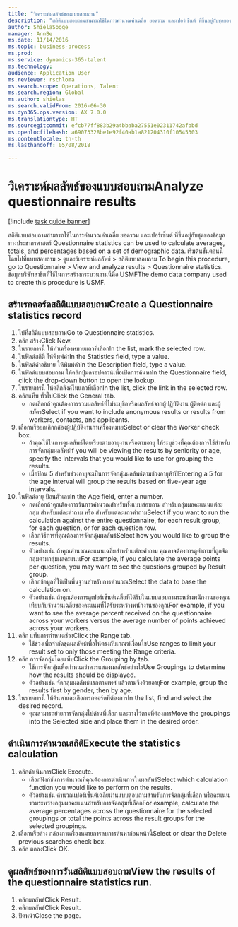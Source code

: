 ```yaml
--- 
title: "วิเคราะห์ผลลัพธ์ของแบบสอบถาม"
description: "สถิติแบบสอบถามสามารถใช้ในการคำนวณค่าเฉลี่ย ยอดรวม และเปอร์เซ็นต์ ที่ขึ้นอยู่กับชุดของข้อมูลทางประชากรศาสตร์ "
author: ShielaSogge
manager: AnnBe
ms.date: 11/14/2016
ms.topic: business-process
ms.prod: 
ms.service: dynamics-365-talent
ms.technology: 
audience: Application User
ms.reviewer: rschloma
ms.search.scope: Operations, Talent
ms.search.region: Global
ms.author: shielas
ms.search.validFrom: 2016-06-30
ms.dyn365.ops.version: AX 7.0.0
ms.translationtype: HT
ms.sourcegitcommit: efcb77ff883b29a4bbaba27551e02311742afbbd
ms.openlocfilehash: a69073328be1e92f40ab1a821204310f10545303
ms.contentlocale: th-th
ms.lasthandoff: 05/08/2018

---
```

# <a name="analyze-questionnaire-results"></a><span data-ttu-id="38054-103">วิเคราะห์ผลลัพธ์ของแบบสอบถาม</span><span class="sxs-lookup"><span data-stu-id="38054-103">Analyze questionnaire results</span></span>

[!include [task guide banner](../../includes/task-guide-banner.md)]

<span data-ttu-id="38054-104">สถิติแบบสอบถามสามารถใช้ในการคำนวณค่าเฉลี่ย ยอดรวม และเปอร์เซ็นต์ ที่ขึ้นอยู่กับชุดของข้อมูลทางประชากรศาสตร์ </span><span class="sxs-lookup"><span data-stu-id="38054-104">Questionnaire statistics can be used to calculate averages, totals, and percentages based on a set of demographic data.</span></span> <span data-ttu-id="38054-105">เริ่มต้นขั้นตอนนี้โดยไปที่แบบสอบถาม > ดูและวิเคราะห์ผลลัพธ์ > สถิติแบบสอบถาม </span><span class="sxs-lookup"><span data-stu-id="38054-105">To begin this procedure, go to Questionnaire > View and analyze results > Questionnaire statistics.</span></span> <span data-ttu-id="38054-106">ข้อมูลบริษัทสาธิตที่ใช้ในการสร้างกระบวนงานนี้คือ USMF</span><span class="sxs-lookup"><span data-stu-id="38054-106">The demo data company used to create this procedure is USMF.</span></span>


## <a name="create-a-questionnaire-statistics-record"></a><span data-ttu-id="38054-107">สร้าเรกคอร์ดสถิติแบบสอบถาม</span><span class="sxs-lookup"><span data-stu-id="38054-107">Create a Questionnaire statistics record</span></span>
1. <span data-ttu-id="38054-108">ไปที่สถิติแบบสอบถาม</span><span class="sxs-lookup"><span data-stu-id="38054-108">Go to Questionnaire statistics.</span></span>
2. <span data-ttu-id="38054-109">คลิก สร้าง</span><span class="sxs-lookup"><span data-stu-id="38054-109">Click New.</span></span>
3. <span data-ttu-id="38054-110">ในรายการนี้ ให้ทำเครื่องหมายแถวที่เลือก</span><span class="sxs-lookup"><span data-stu-id="38054-110">In the list, mark the selected row.</span></span>
4. <span data-ttu-id="38054-111">ในฟิลด์สถิติ ให้พิมพ์ค่า</span><span class="sxs-lookup"><span data-stu-id="38054-111">In the Statistics field, type a value.</span></span>
5. <span data-ttu-id="38054-112">ในฟิลด์คำอธิบาย ให้พิมพ์ค่า</span><span class="sxs-lookup"><span data-stu-id="38054-112">In the Description field, type a value.</span></span>
6. <span data-ttu-id="38054-113">ในฟิลด์แบบสอบถาม ให้คลิกปุ่มดรอปดาวน์เพื่อเปิดการค้นหา</span><span class="sxs-lookup"><span data-stu-id="38054-113">In the Questionnaire field, click the drop-down button to open the lookup.</span></span>
7. <span data-ttu-id="38054-114">ในรายการนี้ ให้คลิกลิงค์ในแถวที่เลือก</span><span class="sxs-lookup"><span data-stu-id="38054-114">In the list, click the link in the selected row.</span></span>
8. <span data-ttu-id="38054-115">คลิกแท็บ ทั่วไป</span><span class="sxs-lookup"><span data-stu-id="38054-115">Click the General tab.</span></span>
    * <span data-ttu-id="38054-116">กดเลือกถ้าคุณต้องการรวมผลลัพธ์ที่ไม่ระบุชื่อหรือผลลัพธ์จากผู้ปฏิบัติงาน ผู้ติดต่อ และผู้สมัคร</span><span class="sxs-lookup"><span data-stu-id="38054-116">Select if you want to include anonymous results or results from workers, contacts, and applicants.</span></span>  
9. <span data-ttu-id="38054-117">เลือกหรือยกเลิกกล่องผู้ปฏิบัติงานกาเครื่องหมาย</span><span class="sxs-lookup"><span data-stu-id="38054-117">Select or clear the Worker check box.</span></span>
    * <span data-ttu-id="38054-118">ถ้าคุณใช้ในการดูผลลัพธ์โดยเรียงตามอายุงานหรือตามอายุ ให้ระบุช่วงที่คุณต้องการใช้สำหรับการจัดกลุ่มผลลัพธ์</span><span class="sxs-lookup"><span data-stu-id="38054-118">If you will be viewing the results by seniority or age, specify the intervals that you would like to use for grouping the results.</span></span>  
    * <span data-ttu-id="38054-119">เมื่อป้อน 5 สำหรับช่วงอายุจะเป็นการจัดกลุ่มผลลัพธ์ตามช่วงอายุห้าปี</span><span class="sxs-lookup"><span data-stu-id="38054-119">Entering a 5 for the age interval will group the results based on five-year age intervals.</span></span>  
10. <span data-ttu-id="38054-120">ในฟิลด์อายุ ป้อนตัวเลข</span><span class="sxs-lookup"><span data-stu-id="38054-120">In the Age field, enter a number.</span></span>
    * <span data-ttu-id="38054-121">กดเลือกถ้าคุณต้องการรันการคำนวณสำหรับทั้งแบบสอบถาม สำหรับกลุ่มผลคะแนนแต่ละกลุ่ม สำหรับแต่ละคำถาม หรือ สำหรับแต่ละแถวคำถาม</span><span class="sxs-lookup"><span data-stu-id="38054-121">Select if you want to run the calculation against the entire questionnaire, for each result group, for each question, or for each question row.</span></span>  
    * <span data-ttu-id="38054-122">เลือกวิธีการที่คุณต้องการจัดกลุ่มผลลัพธ์</span><span class="sxs-lookup"><span data-stu-id="38054-122">Select how you would like to group the results.</span></span>  
    * <span data-ttu-id="38054-123">ตัวอย่างเช่น ถ้าคุณคำนวณคะแนนเฉลี่ยสำหรับแต่ละคำถาม คุณอาจต้องการดูคำถามที่ถูกจัดกลุ่มตามกลุ่มผลคะแนน</span><span class="sxs-lookup"><span data-stu-id="38054-123">For example, if you calculate the average points per question, you may want to see the questions grouped by Result group.</span></span>  
    * <span data-ttu-id="38054-124">เลือกข้อมูลที่ใช้เป็นพื้นฐานสำหรับการคำนวณ</span><span class="sxs-lookup"><span data-stu-id="38054-124">Select the data to base the calculation on.</span></span>  
    * <span data-ttu-id="38054-125">ตัวอย่างเช่น ถ้าคุณต้องการดูเปอร์เซ็นต์เฉลี่ยที่ได้รับในแบบสอบถามระหว่างพนักงานของคุณเทียบกับจำนวนเฉลี่ยของคะแนนที่ได้รับระหว่างพนักงานของคุณ</span><span class="sxs-lookup"><span data-stu-id="38054-125">For example, if you want to see the average percent received on the questionnaire across your workers versus the average number of points achieved across your workers.</span></span>  
11. <span data-ttu-id="38054-126">คลิก แท็บการกำหนดช่วง</span><span class="sxs-lookup"><span data-stu-id="38054-126">Click the Range tab.</span></span>
    * <span data-ttu-id="38054-127">ใช้ช่วงเพื่อจำกัดชุดผลลัพธ์เพื่อให้ตรงกับเกณฑ์เงื่อนไข</span><span class="sxs-lookup"><span data-stu-id="38054-127">Use ranges to limit your result set to only those meeting the Range criteria.</span></span>  
12. <span data-ttu-id="38054-128">คลิก การจัดกลุ่มโดยแท็บ</span><span class="sxs-lookup"><span data-stu-id="38054-128">Click the Grouping by tab.</span></span>
    * <span data-ttu-id="38054-129">ใช้การจัดกลุ่มเพื่อกำหนดว่าควรแสดงผลลัพธ์อย่างไร</span><span class="sxs-lookup"><span data-stu-id="38054-129">Use Groupings to determine how the results should be displayed.</span></span>  
    * <span data-ttu-id="38054-130">ตัวอย่างเช่น จัดกลุ่มผลลัพธ์แรกตามเพศ แล้วตามจึงด้วยอายุ</span><span class="sxs-lookup"><span data-stu-id="38054-130">For example, group the results first by gender, then by age.</span></span>  
13. <span data-ttu-id="38054-131">ในรายการนี้ ให้ค้นหาและเลือกเรกคอร์ดที่ต้องการ</span><span class="sxs-lookup"><span data-stu-id="38054-131">In the list, find and select the desired record.</span></span>
    * <span data-ttu-id="38054-132">คุณสามารถย้ายการจัดกลุ่มไปด้านที่เลือก และวางไว้ตามที่ต้องการ</span><span class="sxs-lookup"><span data-stu-id="38054-132">Move the groupings into the Selected side and place them in the desired order.</span></span>  

## <a name="execute-the-statistics-calculation"></a><span data-ttu-id="38054-133">ดำเนินการคำนวณสถิติ</span><span class="sxs-lookup"><span data-stu-id="38054-133">Execute the statistics calculation</span></span>
1. <span data-ttu-id="38054-134">คลิกดำเนินการ</span><span class="sxs-lookup"><span data-stu-id="38054-134">Click Execute.</span></span>
    * <span data-ttu-id="38054-135">เลือกฟังก์ชันการคำนวณที่คุณต้องการดำเนินการในผลลัพธ์</span><span class="sxs-lookup"><span data-stu-id="38054-135">Select which calculation function you would like to perform on the results.</span></span>  
    * <span data-ttu-id="38054-136">ตัวอย่างเช่น คำนวณเปอร์เซ็นต์เฉลี่ยผ่านแบบสอบถามสำหรับการจัดกลุ่มที่เลือก หรือคะแนนรวมระหว่างกลุ่มผลคะแนนสำหรับการจัดกลุ่มที่เลือก</span><span class="sxs-lookup"><span data-stu-id="38054-136">For example, calculate the average percentages across the questionnaire for the selected groupings or total the points across the result groups for the selected groupings.</span></span>  
2. <span data-ttu-id="38054-137">เลือกหรือล้าง กล่องกาเครื่องหมายการลบการค้นหาก่อนหน้านี้</span><span class="sxs-lookup"><span data-stu-id="38054-137">Select or clear the Delete previous searches check box.</span></span>
3. <span data-ttu-id="38054-138">คลิก ตกลง</span><span class="sxs-lookup"><span data-stu-id="38054-138">Click OK.</span></span>

## <a name="view-the-results-of-the-questionnaire-statistics-run"></a><span data-ttu-id="38054-139">ดูผลลัพธ์ของการรันสถิติแบบสอบถาม</span><span class="sxs-lookup"><span data-stu-id="38054-139">View the results of the questionnaire statistics run.</span></span>
1. <span data-ttu-id="38054-140">คลิกผลลัพธ์</span><span class="sxs-lookup"><span data-stu-id="38054-140">Click Result.</span></span>
2. <span data-ttu-id="38054-141">คลิกผลลัพธ์</span><span class="sxs-lookup"><span data-stu-id="38054-141">Click Result.</span></span>
3. <span data-ttu-id="38054-142">ปิดหน้า</span><span class="sxs-lookup"><span data-stu-id="38054-142">Close the page.</span></span>


